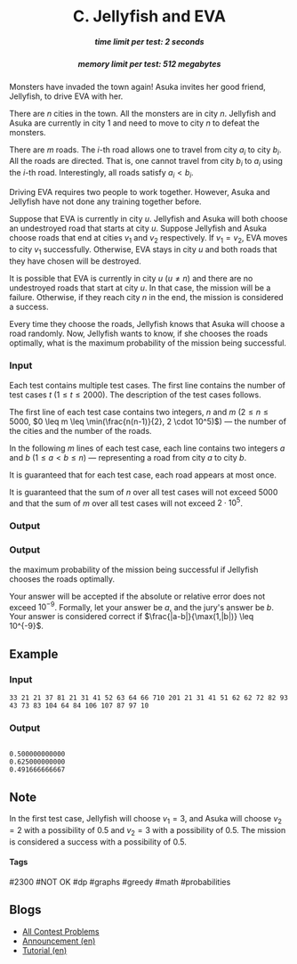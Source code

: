 <h1 style='text-align: center;'> C. Jellyfish and EVA</h1>

<h5 style='text-align: center;'>time limit per test: 2 seconds</h5>
<h5 style='text-align: center;'>memory limit per test: 512 megabytes</h5>

Monsters have invaded the town again! Asuka invites her good friend, Jellyfish, to drive EVA with her.

There are $n$ cities in the town. All the monsters are in city $n$. Jellyfish and Asuka are currently in city $1$ and need to move to city $n$ to defeat the monsters.

There are $m$ roads. The $i$-th road allows one to travel from city $a_i$ to city $b_i$. All the roads are directed. That is, one cannot travel from city $b_i$ to $a_i$ using the $i$-th road. Interestingly, all roads satisfy $a_i<b_i$.

Driving EVA requires two people to work together. However, Asuka and Jellyfish have not done any training together before.

Suppose that EVA is currently in city $u$. Jellyfish and Asuka will both choose an undestroyed road that starts at city $u$. Suppose Jellyfish and Asuka choose roads that end at cities $v_1$ and $v_2$ respectively. If $v_1 = v_2$, EVA moves to city $v_1$ successfully. Otherwise, EVA stays in city $u$ and both roads that they have chosen will be destroyed.

It is possible that EVA is currently in city $u$ ($u \neq n$) and there are no undestroyed roads that start at city $u$. In that case, the mission will be a failure. Otherwise, if they reach city $n$ in the end, the mission is considered a success.

Every time they choose the roads, Jellyfish knows that Asuka will choose a road randomly. Now, Jellyfish wants to know, if she chooses the roads optimally, what is the maximum probability of the mission being successful.

### Input

Each test contains multiple test cases. The first line contains the number of test cases $t$ ($1 \leq t \leq 2000$). The description of the test cases follows.

The first line of each test case contains two integers, $n$ and $m$ ($2 \leq n \leq 5000$, $0 \leq m \leq \min(\frac{n(n-1)}{2}, 2 \cdot 10^5)$) — the number of the cities and the number of the roads.

In the following $m$ lines of each test case, each line contains two integers $a$ and $b$ ($1 \leq a < b \leq n$) — representing a road from city $a$ to city $b$.

It is guaranteed that for each test case, each road appears at most once.

It is guaranteed that the sum of $n$ over all test cases will not exceed $5000$ and that the sum of $m$ over all test cases will not exceed $2 \cdot 10^5$.

### Output

### Output

 the maximum probability of the mission being successful if Jellyfish chooses the roads optimally.

Your answer will be accepted if the absolute or relative error does not exceed $10^{-9}$. Formally, let your answer be $a$, and the jury's answer be $b$. Your answer is considered correct if $\frac{|a-b|}{\max(1,|b|)} \leq 10^{-9}$.

## Example

### Input


```text
33 21 21 37 81 21 31 41 52 63 64 66 710 201 21 31 41 51 62 62 72 82 93 43 73 83 104 64 84 106 107 87 97 10
```
### Output

```text

0.500000000000
0.625000000000
0.491666666667

```
## Note

In the first test case, Jellyfish will choose $v_1=3$, and Asuka will choose $v_2=2$ with a possibility of $0.5$ and $v_2=3$ with a possibility of $0.5$. The mission is considered a success with a possibility of $0.5$.



#### Tags 

#2300 #NOT OK #dp #graphs #greedy #math #probabilities 

## Blogs
- [All Contest Problems](../Codeforces_Round_901_(Div._1).md)
- [Announcement (en)](../blogs/Announcement_(en).md)
- [Tutorial (en)](../blogs/Tutorial_(en).md)
